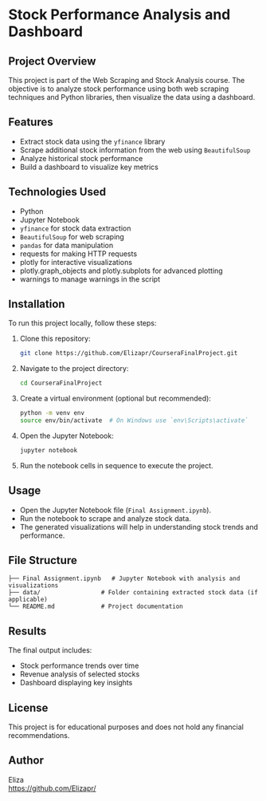 # Stock Performance Analysis and Dashboard

## Project Overview
This project is part of the Web Scraping and Stock Analysis course. The objective is to analyze stock performance using both web scraping techniques and Python libraries, then visualize the data using a dashboard.

## Features
- Extract stock data using the `yfinance` library
- Scrape additional stock information from the web using `BeautifulSoup`
- Analyze historical stock performance
- Build a dashboard to visualize key metrics

## Technologies Used
- Python
- Jupyter Notebook
- `yfinance` for stock data extraction
- `BeautifulSoup` for web scraping
- `pandas` for data manipulation
- requests for making HTTP requests
- plotly for interactive visualizations
- plotly.graph_objects and plotly.subplots for advanced plotting
- warnings to manage warnings in the script

## Installation
To run this project locally, follow these steps:

1. Clone this repository:
   ```bash
   git clone https://github.com/Elizapr/CourseraFinalProject.git
   ```
2. Navigate to the project directory:
   ```bash
   cd CourseraFinalProject
   ```
3. Create a virtual environment (optional but recommended):
   ```bash
   python -m venv env
   source env/bin/activate  # On Windows use `env\Scripts\activate`
   ```
4. Open the Jupyter Notebook:
   ```bash
   jupyter notebook
   ```
5. Run the notebook cells in sequence to execute the project.

## Usage
- Open the Jupyter Notebook file (`Final Assignment.ipynb`).
- Run the notebook to scrape and analyze stock data.
- The generated visualizations will help in understanding stock trends and performance.

## File Structure
```
├── Final Assignment.ipynb   # Jupyter Notebook with analysis and visualizations
├── data/                 # Folder containing extracted stock data (if applicable)
└── README.md             # Project documentation
```

## Results
The final output includes:
- Stock performance trends over time
- Revenue analysis of selected stocks
- Dashboard displaying key insights

## License
This project is for educational purposes and does not hold any financial recommendations.

## Author
Eliza  
https://github.com/Elizapr/

